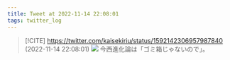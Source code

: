 ```yaml
---
title: Tweet at 2022-11-14 22:08:01
tags: twitter_log
---
```


> [!CITE] https://twitter.com/kaisekiriu/status/1592142306957987840 (2022-11-14 22:08:01)
> ![](https://twitter.com/kaisekiriu/status/1592142306957987840)
> 今西進化論は「ゴミ箱じゃないので」。
